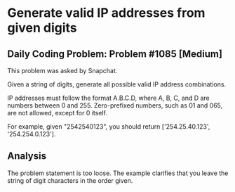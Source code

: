 # Generate valid IP addresses from given digits

## Daily Coding Problem: Problem #1085 [Medium]

This problem was asked by Snapchat.

Given a string of digits, generate all possible valid IP address combinations.

IP addresses must follow the format A.B.C.D,
where A, B, C, and D are numbers between 0 and 255.
Zero-prefixed numbers, such as 01 and 065, are not allowed, except for 0 itself.

For example, given "2542540123", you should return ['254.25.40.123', '254.254.0.123'].

## Analysis

The problem statement is too loose.
The example clarifies that you leave the string of digit characters
in the order given.
